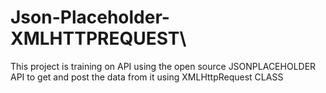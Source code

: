 # Json-Placeholder-XMLHTTPREQUEST\
<p>This project is training on API using the open source JSONPLACEHOLDER API to get and post the data from it using XMLHttpRequest CLASS</p>

